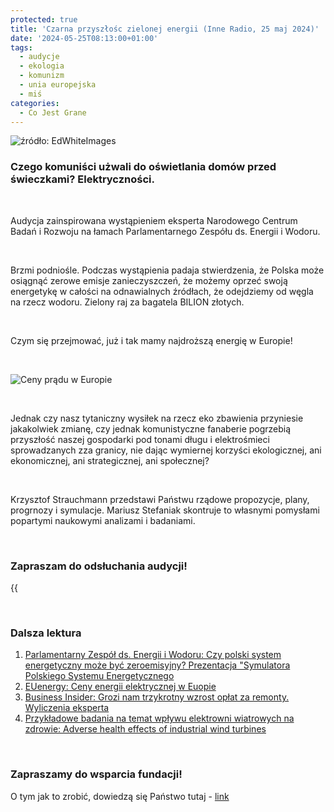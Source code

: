 ```yaml
---
protected: true
title: 'Czarna przyszłośc zielonej energii (Inne Radio, 25 maj 2024)'
date: '2024-05-25T08:13:00+01:00'
tags:
  - audycje
  - ekologia
  - komunizm
  - unia europejska
  - miś
categories:
  - Co Jest Grane
---
```


![źródło: EdWhiteImages](/uploads/CJG_67_2024_05_25.jpg)

### Czego komuniści użwali do oświetlania domów przed świeczkami? Elektryczności.

<br>

Audycja zainspirowana wystąpieniem eksperta Narodowego Centrum Badań i Rozwoju na łamach Parlamentarnego Zespółu ds. Energii i Wodoru. 

<br>

Brzmi podniośle. Podczas wystąpienia padaja stwierdzenia, że Polska może osiągnąć zerowe emisje zanieczyszczeń, że możemy oprzeć swoją energetykę w całości na odnawialnych źródłach, że odejdziemy od węgla na rzecz wodoru. Zielony raj za bagatela BILION złotych.

<br>

Czym się przejmować, już i tak mamy najdroższą energię w Europie!

<br>

![Ceny prądu w Europie](/uploads/CJG_67_2024_05_25-wpis.jpg)

<br>

Jednak czy nasz tytaniczny wysiłek na rzecz eko zbawienia przyniesie jakakolwiek zmianę, czy jednak komunistyczne fanaberie pogrzebią przyszłość naszej gospodarki pod tonami długu i elektrośmieci sprowadzanych zza granicy, nie dając wymiernej korzyści ekologicznej, ani ekonomicznej, ani strategicznej, ani społecznej?

<br>

Krzysztof Strauchmann przedstawi Państwu rządowe propozycje, plany, progrnozy i symulacje. Mariusz Stefaniak skontruje to własnymi pomysłami popartymi naukowymi analizami i badaniami. 

<br>

### Zapraszam do odsłuchania audycji!

{{<audio src="audio/LONG CJG_67_2024_05_25.mp3" caption="Zapis audycji CJG, publikowanej na łamach Innego Radia Głuchołazy w dniu 25 maja 2024">}}

<br>

### Dalsza lektura

1. [Parlamentarny Zespół ds. Energii i Wodoru: Czy polski system energetyczny może być zeroemisyjny? Prezentacja "Symulatora Polskiego Systemu Energetycznego](https://sejm.gov.pl/Sejm10.nsf/transmisje_arch.xsp#7589E97E4A5F7D3CC1258B0F003B6BA7)
2. [EUenergy: Ceny energii elektrycznej w Euopie](https://euenergy.live/)
3. [Business Insider: Grozi nam trzykrotny wzrost opłat za remonty. Wyliczenia eksperta](https://businessinsider.com.pl/prawo/polakow-na-to-nie-stac-zarzadca-nieruchomosci-wyliczyl-ile-zaplacimy-za-dyrektywe/5m0flyl)
4. [Przykładowe badania na temat wpływu elektrowni wiatrowych na zdrowie: Adverse health effects of industrial wind turbines](https://www.ncbi.nlm.nih.gov/pmc/articles/PMC3653647/)

<br>

### Zapraszamy do wsparcia fundacji!
O tym jak to zrobić, dowiedzą się Państwo tutaj - [link](https://audycje.com.pl/posts/wsparcie/)